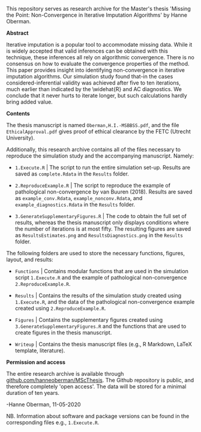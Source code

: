 This repository serves as research archive for the Master's thesis 'Missing the Point: Non-Convergence in Iterative Imputation Algorithms' by Hanne Oberman. 


**Abstract**

Iterative imputation is a popular tool to accommodate missing data. While it is widely accepted that valid inferences can be obtained with this technique, these inferences all rely on algorithmic convergence. There is no consensus on how to evaluate the convergence properties of the method. This paper provides insight into identifying non-convergence in iterative imputation algorithms. Our simulation study found that-in the cases considered-inferential validity was achieved after five to ten iterations, much earlier than indicated by the \widehat{R} and AC diagnostics. We conclude that it never hurts to iterate longer, but such calculations hardly bring added value.


**Contents**

The thesis manuscript is named `Oberman,H.I.-MSBBSS.pdf`, and the file `EthicalApproval.pdf` gives proof of ethical clearance by the FETC (Utrecht University).


Additionally, this research archive contains all of the files necessary to reproduce the simulation study and the accompanying manuscript. Namely:

- `1.Execute.R` | The script to run the entire simulation set-up. Results are saved as `complete.Rdata` in the `Results` folder.

- `2.ReproduceExample.R` | The script to reproduce the example of pathological non-convergence by van Buuren (2018). Results are saved as `example_conv.Rdata`, `example_nonconv.Rdata`, and `example_diagnostics.Rdata` in the `Results` folder.

- `3.GenerateSupplementaryFigures.R` | The code to obtain the full set of results, whereas the thesis manuscript only displays conditions where the number of iterations is at most fifty. The resulting figures are saved as `ResultsEstimates.png` and `ResultsDiagnostics.png` in the `Results` folder.


The following folders are used to store the necessary functions, figures, layout, and results:

- `Functions` | Contains modular functions that are used in the simulation script `1.Execute.R` and the example of pathological non-convergence `2.ReproduceExample.R`.

- `Results` | Contains the results of the simulation study created using `1.Execute.R`, and the data of the pathological non-convergence example created using `2.ReproduceExample.R`.

- `Figures` | Contains the supplementary figures created using `3.GenerateSupplementaryFigures.R` and the functions that are used to create figures in the thesis manuscript.

- `Writeup` | Contains the thesis manuscript files (e.g., R Markdown, LaTeX template, literature).


**Permission and access**

The entire research archive is available through [github.com/hanneoberman/MScThesis](https://github.com/hanneoberman/MScThesis). The Github repository is public, and therefore completely 'open access'. The data will be stored for a minimal duration of ten years.

-Hanne Oberman, 11-05-2020

NB. Information about software and package versions can be found in the corresponding files e.g., `1.Execute.R`.
